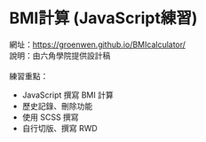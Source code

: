 # BMI計算 (JavaScript練習)
網址：<a>https://groenwen.github.io/BMIcalculator/</a><br>
說明：由六角學院提供設計稿<br><br>
練習重點：
<ul>
	<li>JavaScript 撰寫 BMI 計算</li>
	<li>歷史記錄、刪除功能</li>
  <li>使用 SCSS 撰寫</li>
	<li>自行切版、撰寫 RWD</li>
</ul>
